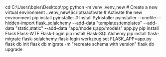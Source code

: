 cd C:\Users\bpier\Desktop\rpg
python -m venv .venv_new  # Create a new virtual environment
.\.venv_new\Scripts\activate  # Activate the new environment
pip install pyinstaller  # Install PyInstaller
pyinstaller --onefile --hidden-import flask_sqlalchemy --add-data "templates;templates" --add-data "static;static" --add-data "app/models;app/models" app.py
pip install Flask Flask-WTF Flask-Login 
pip install Flask-SQLAlchemy
pip install flask-migrate flask-sqlalchemy flask-login werkzeug
set FLASK_APP=app.py
flask db init
flask db migrate -m "recreate schema with version"
flask db upgrade